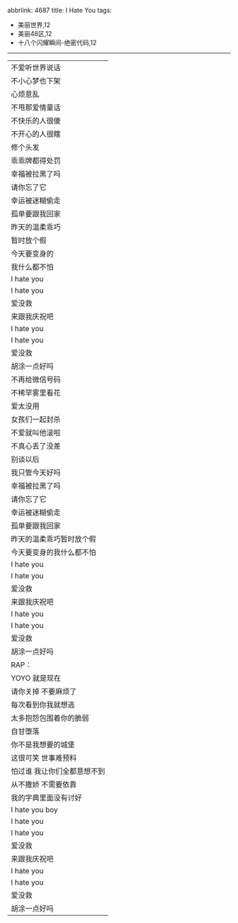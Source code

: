 abbrlink: 4687
title: I Hate You
tags:
  - 美丽世界,12
  - 美丽48区,12
  - 十八个闪耀瞬间-绝密代码,12
---
|      |
|--|
|不爱听世界说话|
|不小心梦也下架|
|心烦意乱|
|不甩那爱情童话|
|不快乐的人很傻|
|不开心的人很瞎|
|修个头发|
|乖乖牌都得处罚|
|幸福被拉黑了吗|
|请你忘了它|
|幸运被迷糊偷走|
|孤单要跟我回家|
|昨天的温柔乖巧|
|暂时放个假|
|今天要变身的|
|我什么都不怕|
|I hate you|
|I hate you|
|爱没救|
|来跟我庆祝吧|
|I hate you|
|I hate you|
|爱没救|
|胡涂一点好吗|
|不再给微信号码|
|不稀罕雾里看花|
|爱太没用|
|女孩们一起封杀|
|不爱就叫他滚啦|
|不真心丢了没差|
|别谈以后|
|我只管今天好吗|
|幸福被拉黑了吗|
|请你忘了它|
|幸运被迷糊偷走|
|孤单要跟我回家|
|昨天的温柔乖巧暂时放个假|
|今天要变身的我什么都不怕|
|I hate you|
|I hate you|
|爱没救|
|来跟我庆祝吧|
|I hate you|
|I hate you|
|爱没救|
|胡涂一点好吗|
|RAP：|
|YOYO 就是现在|
|请你关掉 不要麻烦了|
|每次看到你我就想逃|
|太多抱怨包围着你的脆弱|
|自甘堕落|
|你不是我想要的城堡|
|这很可笑 世事难预料|
|怕过谁 我让你们全都意想不到|
|从不撒娇 不需要依靠|
|我的字典里面没有讨好|
|I hate you boy|
|I hate you|
|I hate you|
|爱没救|
|来跟我庆祝吧|
|I hate you|
|I hate you|
|爱没救|
|胡涂一点好吗|